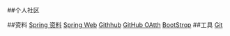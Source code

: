 ##个人社区


##资料
[Spring 资料](https://spring.io/guides)
[Spring Web](https://spring.io/guides/gs/serving-web-content/)
[Githhub](https://developer.github.com/apps/building-oauth-apps/creating-an-oauth-app/)
[GitHub OAtth](https://developer.github.com/apps/building-oauth-apps/creating-an-oauth-app/)
[BootStrop](https://v3.bootcss.com/getting-started/)
##工具
[Git](https://git-scm.com/)


